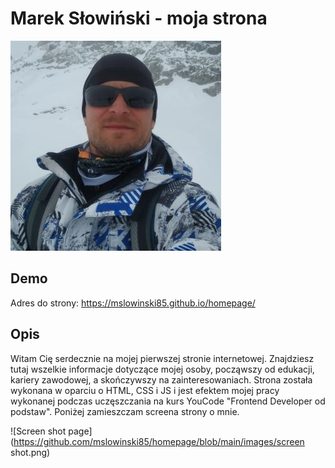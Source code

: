 # Marek Słowiński - moja strona

![Marek](https://github.com/mslowinski85/homepage/blob/main/images/Mark.jpg)

## Demo

Adres do strony: https://mslowinski85.github.io/homepage/

## Opis

Witam Cię serdecznie na mojej pierwszej stronie internetowej. Znajdziesz tutaj wszelkie informacje dotyczące mojej osoby, począwszy od edukacji, kariery zawodowej, a skończywszy na zainteresowaniach. Strona została wykonana w oparciu o HTML, CSS i JS i jest efektem mojej pracy wykonanej podczas uczęszczania na kurs YouCode "Frontend Developer od podstaw". Poniżej zamieszczam screena strony o mnie.

![Screen shot page] (https://github.com/mslowinski85/homepage/blob/main/images/screen shot.png)
